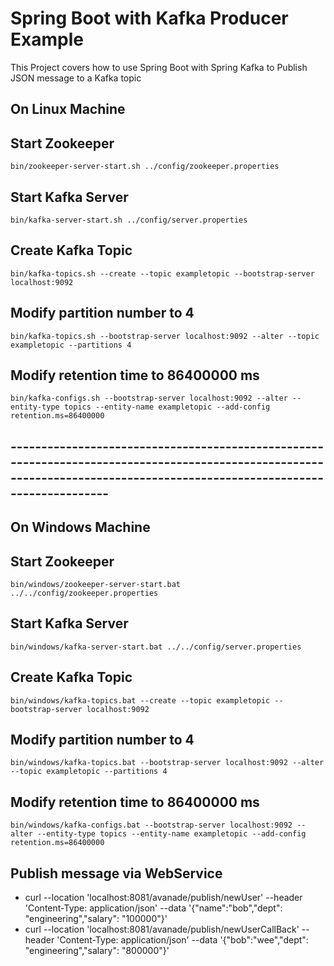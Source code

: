 # Spring Boot with Kafka Producer Example

This Project covers how to use Spring Boot with Spring Kafka to Publish JSON message to a Kafka topic

## On Linux Machine

## Start Zookeeper
    bin/zookeeper-server-start.sh ../config/zookeeper.properties

## Start Kafka Server
    bin/kafka-server-start.sh ../config/server.properties

## Create Kafka Topic
    bin/kafka-topics.sh --create --topic exampletopic --bootstrap-server localhost:9092

## Modify partition number to 4
    bin/kafka-topics.sh --bootstrap-server localhost:9092 --alter --topic exampletopic --partitions 4

## Modify retention time to 86400000 ms
    bin/kafka-configs.sh --bootstrap-server localhost:9092 --alter --entity-type topics --entity-name exampletopic --add-config retention.ms=86400000

## -------------------------------------------------------------------------------------------------------------------------------------------------------------------------

## On Windows Machine

## Start Zookeeper
    bin/windows/zookeeper-server-start.bat ../../config/zookeeper.properties

## Start Kafka Server
    bin/windows/kafka-server-start.bat ../../config/server.properties

## Create Kafka Topic
    bin/windows/kafka-topics.bat --create --topic exampletopic --bootstrap-server localhost:9092

## Modify partition number to 4
    bin/windows/kafka-topics.bat --bootstrap-server localhost:9092 --alter --topic exampletopic --partitions 4

## Modify retention time to 86400000 ms
    bin/windows/kafka-configs.bat --bootstrap-server localhost:9092 --alter --entity-type topics --entity-name exampletopic --add-config retention.ms=86400000



## Publish message via WebService
- curl --location 'localhost:8081/avanade/publish/newUser' --header 'Content-Type: application/json' --data '{"name":"bob","dept": "engineering","salary": "100000"}'
- curl --location 'localhost:8081/avanade/publish/newUserCallBack' --header 'Content-Type: application/json' --data '{"bob":"wee","dept": "engineering","salary": "800000"}'



